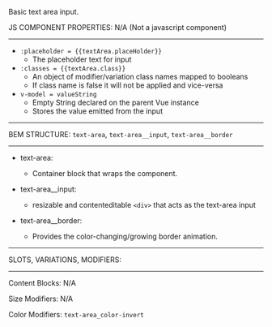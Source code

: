 Basic text area input.

JS COMPONENT PROPERTIES: N/A (Not a javascript component)
___

* `:placeholder = {{textArea.placeHolder}}`
  * The placeholder text for input  
* `:classes = {{textArea.class}}`
  * An object of modifier/variation class names mapped to booleans
  * If class name is false it will not be applied and vice-versa  
* `v-model = valueString`
  * Empty String declared on the parent Vue instance   
  * Stores the value emitted from the input

___
BEM STRUCTURE: `text-area`, `text-area__input`, `text-area__border`
___

* text-area:
  * Container block that wraps the component.   

* text-area__input:
  * resizable and contenteditable `<div>` that acts as the text-area input 

* text-area__border:
  * Provides the color-changing/growing border animation. 

___
SLOTS, VARIATIONS, MODIFIERS:
___

Content Blocks: N/A

Size Modifiers: N/A 

Color Modifiers: `text-area_color-invert`